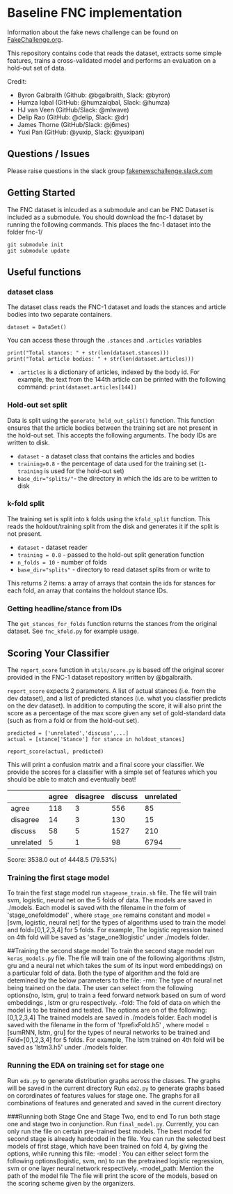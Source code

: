 # Baseline FNC implementation

Information about the fake news challenge can be found on [FakeChallenge.org](http://fakenewschallenge.org).

This repository contains code that reads the dataset, extracts some simple features, trains a cross-validated model and
performs an evaluation on a hold-out set of data.

Credit:
* Byron Galbraith (Github: @bgalbraith, Slack: @byron)
* Humza Iqbal (GitHub: @humzaiqbal, Slack: @humza)
* HJ van Veen (GitHub/Slack: @mlwave)
* Delip Rao (GitHub: @delip, Slack: @dr)
* James Thorne (GitHub/Slack: @j6mes)
* Yuxi Pan (GitHub: @yuxip, Slack: @yuxipan)

## Questions / Issues
Please raise questions in the slack group [fakenewschallenge.slack.com](https://fakenewschallenge.slack.com)

## Getting Started
The FNC dataset is inlcuded as a submodule and can be FNC Dataset is included as a submodule. You should download the fnc-1 dataset by running the following commands. This places the fnc-1 dataset into the folder fnc-1/

    git submodule init
    git submodule update

## Useful functions
### dataset class
The dataset class reads the FNC-1 dataset and loads the stances and article bodies into two separate containers.

    dataset = DataSet()

You can access these through the ``.stances`` and ``.articles`` variables

    print("Total stances: " + str(len(dataset.stances)))
    print("Total article bodies: " + str(len(dataset.articles)))

* ``.articles`` is a dictionary of articles, indexed by the body id. For example, the text from the 144th article can be printed with the following command:
   ``print(dataset.articles[144])``

### Hold-out set split
Data is split using the ``generate_hold_out_split()`` function. This function ensures that the article bodies between the training set are not present in the hold-out set. This accepts the following arguments. The body IDs are written to disk.

* ``dataset`` - a dataset class that contains the articles and bodies
* ``training=0.8`` - the percentage of data used for the training set (``1-training`` is used for the hold-out set)
* ``base_dir="splits/"``- the directory in which the ids are to be written to disk


### k-fold split
The training set is split into ``k`` folds using the ``kfold_split`` function. This reads the holdout/training split from the disk and generates it if the split is not present.

* ``dataset`` - dataset reader
* ``training = 0.8`` - passed to the hold-out split generation function
* ``n_folds = 10`` - number of folds
* ``base_dir="splits"`` - directory to read dataset splits from or write to

This returns 2 items: a array of arrays that contain the ids for stances for each fold, an array that contains the holdout stance IDs.

### Getting headline/stance from IDs
The ``get_stances_for_folds`` function returns the stances from the original dataset. See ``fnc_kfold.py`` for example usage.



## Scoring Your Classifier

The ``report_score`` function in ``utils/score.py`` is based off the original scorer provided in the FNC-1 dataset repository written by @bgalbraith.

``report_score`` expects 2 parameters. A list of actual stances (i.e. from the dev dataset), and a list of predicted stances (i.e. what you classifier predicts on the dev dataset). In addition to computing the score, it will also print the score as a percentage of the max score given any set of gold-standard data (such as from a  fold or from the hold-out set).

    predicted = ['unrelated','discuss',...]
    actual = [stance['Stance'] for stance in holdout_stances]

    report_score(actual, predicted)

This will print a confusion matrix and a final score your classifier. We provide the scores for a classifier with a simple set of features which you should be able to match and eventually beat!

|               | agree         | disagree      | discuss       | unrelated     |
|-----------    |-------        |----------     |---------      |-----------    |
|   agree       |    118        |     3         |    556        |    85         |
| disagree      |    14         |     3         |    130        |    15         |
|  discuss      |    58         |     5         |   1527        |    210        |
| unrelated     |     5         |     1         |    98         |   6794        |
Score: 3538.0 out of 4448.5	(79.53%)

### Training the first stage model
To train the first stage model run ``stageone_train.sh`` file. The file will train svm, logistic, neural net on the 5 folds of data. The models are saved in ./models. Each model is saved with the filename in the form of 'stage_onefoldmodel' , where ``stage_one`` remains constant and model =[svm, logistic, neural net] for the types of algorithms used to train the model and fold=[0,1,2,3,4] for 5 folds. For example, 
The logistic regression trained on 4th fold will be saved as 'stage_one3logistic' under ./models folder.

##Training the second stage model
To train the second stage model run ``keras_models.py`` file. The file will train one of the following algorithms :(lstm, gru and a neural net which takes the sum of its input word embeddings) on a particular fold of data. Both the type of algorithm and the fold are detemined by the below parameters to the file:
-rnn: The type of neural net being trained on the data. The user can select from the following options(no, lstm, gru) to train a feed forward network based on sum of word embeddings , lstm  or gru respectively.
-fold: The fold of data on which the model is to be trained and tested. The options are on of the following: [0,1,2,3,4] 
The trained models are saved in ./models folder. Each model is saved with the filename in the form of 'fprefixFold.h5' , where  model =[sumRNN, lstm, gru] for the types of neural networks to be trained and Fold=[0,1,2,3,4] for 5 folds. For example, 
The lstm trained on 4th fold will be saved as 'lstm3.h5' under ./models folder.
 
### Running the EDA on training set for stage one
Run ``eda.py`` to generate distribution graphs across the classes. The graphs will be saved in the current directory
Run ``eda2.py`` to generate graphs based on corordinates of features values for stage one. The graphs for all combinations of features and generated and saved in the current directory

###Running both Stage One and Stage Two, end to end
To run both stage one and stage two in conjunction. Run ``final_model.py``. Currently, you can only run the file on certain pre-trained best models. The best model for second stage is already hardcoded in the file. You can run the selected best models of first stage, which have been trained on fold 4, by giving the options, while running this file:
-model : You can either select form the following options(logistic, svm, nn) to run the pretrained logistic regression, svm  or one layer neural network respectively.
-model_path: Mention the path of the model file
The file will print the score of the models, based on the scoring scheme given by the organizers.
